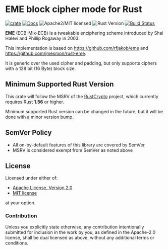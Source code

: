 # EME block cipher mode for Rust

[![crate][crate-image]][crate-link]
[![Docs][docs-image]][docs-link]
![Apache2/MIT licensed][license-image]
![Rust Version][rustc-image]
[![Build Status][build-image]][build-link]

**EME** (ECB-Mix-ECB) is a tweakable enciphering scheme introduced by Shai Halevi and Phillip Rogaway in 2003.

This implementation is based on https://github.com/rfjakob/eme and https://github.com/jmesmon/rust-eme.

It is generic over the used cipher and padding, but only supports ciphers with a 128 bit (16 Byte) block size.

## Minimum Supported Rust Version

This crate will follow the MSRV of the [RustCrypto][1] project, which  currently requires Rust **1.56** or higher.

Minimum supported Rust version can be changed in the future, but it will be
done with a minor version bump.

## SemVer Policy

- All on-by-default features of this library are covered by SemVer
- MSRV is considered exempt from SemVer as noted above

## License

Licensed under either of:

 * [Apache License, Version 2.0](http://www.apache.org/licenses/LICENSE-2.0)
 * [MIT license](http://opensource.org/licenses/MIT)

at your option.

### Contribution

Unless you explicitly state otherwise, any contribution intentionally submitted
for inclusion in the work by you, as defined in the Apache-2.0 license, shall be
dual licensed as above, without any additional terms or conditions.


[//]: # (badges)

[crate-image]: https://img.shields.io/crates/v/eme-mode.svg
[crate-link]: https://crates.io/crates/eme-mode
[docs-image]: https://docs.rs/eme-mode/badge.svg
[docs-link]: https://docs.rs/eme-mode/
[license-image]: https://img.shields.io/badge/license-Apache2.0/MIT-blue.svg
[rustc-image]: https://img.shields.io/badge/rustc-1.41+-blue.svg
[build-image]: https://github.com/B4dM4n/eme-mode-rs/workflows/eme-mode/badge.svg?branch=master&event=push
[build-link]: https://github.com/B4dM4n/eme-mode-rs/actions?query=workflow%3Aeme-mode

[//]: # (general links)

[1]: https://github.com/RustCrypto
